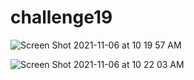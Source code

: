 # challenge19

![Screen Shot 2021-11-06 at 10 19 57 AM](https://user-images.githubusercontent.com/86004112/140613298-93f58731-1da0-4a52-a94f-1d718e3aeb4f.png)

![Screen Shot 2021-11-06 at 10 22 03 AM](https://user-images.githubusercontent.com/86004112/140613319-ca9b6cf5-ec2a-49b7-91b0-f8cc9e76672a.png)
